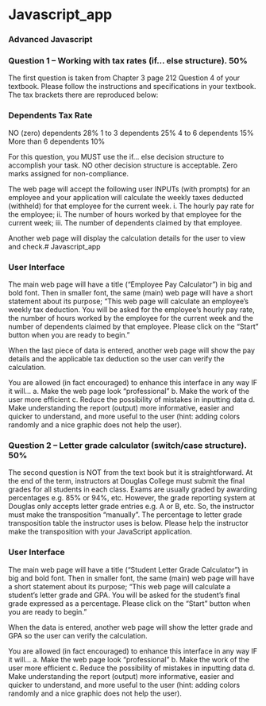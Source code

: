 # Javascript_app
### Advanced Javascript

### Question 1 – Working with tax rates (if… else structure). 50%
The first question is taken from Chapter 3 page 212 Question 4 of your textbook. Please follow the
instructions and specifications in your textbook. The tax brackets there are reproduced below:

### Dependents Tax Rate
NO (zero) dependents 28%
1 to 3 dependents 25%
4 to 6 dependents 15%
More than 6 dependents 10%

For this question, you MUST use the if… else decision structure to accomplish your task. NO other
decision structure is acceptable. Zero marks assigned for non-compliance.

The web page will accept the following user INPUTs (with prompts) for an employee and your application
will calculate the weekly taxes deducted (withheld) for that employee for the current week.
i. The hourly pay rate for the employee;
ii. The number of hours worked by that employee for the current week;
iii. The number of dependents claimed by that employee.

Another web page will display the calculation details for the user to view and check.# Javascript_app

### User Interface
The main web page will have a title (“Employee Pay Calculator”) in big and bold font. Then in smaller
font, the same (main) web page will have a short statement about its purpose; “This web page will
calculate an employee’s weekly tax deduction. You will be asked for the employee’s hourly pay rate, the
number of hours worked by the employee for the current week and the number of dependents claimed by
that employee. Please click on the “Start” button when you are ready to begin.”

When the last piece of data is entered, another web page will show the pay details and the applicable tax
deduction so the user can verify the calculation.

You are allowed (in fact encouraged) to enhance this interface in any way IF it will…
a. Make the web page look “professional”
b. Make the work of the user more efficient
c. Reduce the possibility of mistakes in inputting data
d. Make understanding the report (output) more informative, easier and quicker to understand, and
more useful to the user (hint: adding colors randomly and a nice graphic does not help the user).


### Question 2 – Letter grade calculator (switch/case structure). 50%

The second question is NOT from the text book but it is straightforward. At the end of the term,
instructors at Douglas College must submit the final grades for all students in each class. Exams are
usually graded by awarding percentages e.g. 85% or 94%, etc. However, the grade reporting system at
Douglas only accepts letter grade entries e.g. A or B, etc. So, the instructor must make the transposition
“manually”. The percentage to letter grade transposition table the instructor uses is below. Please help
the instructor make the transposition with your JavaScript application.

### User Interface
The main web page will have a title (“Student Letter Grade Calculator”) in big and bold font. Then in
smaller font, the same (main) web page will have a short statement about its purpose; “This web page
will calculate a student’s letter grade and GPA. You will be asked for the student’s final grade expressed
as a percentage. Please click on the “Start” button when you are ready to begin.”

When the data is entered, another web page will show the letter grade and GPA so the user can verify the
calculation.

You are allowed (in fact encouraged) to enhance this interface in any way IF it will…
a. Make the web page look “professional”
b. Make the work of the user more efficient
c. Reduce the possibility of mistakes in inputting data
d. Make understanding the report (output) more informative, easier and quicker to understand, and
more useful to the user (hint: adding colors randomly and a nice graphic does not help the user).
